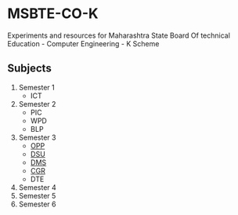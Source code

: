 # MSBTE-CO-K
Experiments and resources for Maharashtra State Board Of technical Education - Computer Engineering - K Scheme

## Subjects
1. Semester 1
    * ICT
2. Semester 2
    * PIC
    * WPD
    * BLP
3. Semester 3
    * [OPP](Semester%203/OPP/README.md)
    * [DSU](Semester%203/DSU/README.md)
    * [DMS](Semester%203/DMS/README.md)
    * [CGR](Semester%203/CGR/README.md)
    * DTE
4. Semester 4
5. Semester 5
6. Semester 6